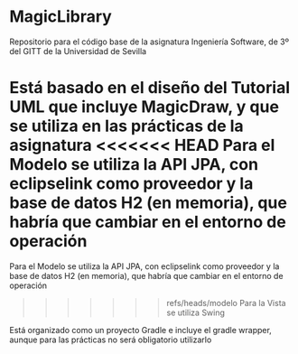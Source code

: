 # MagicLibrary

Repositorio para el código base de la asignatura Ingeniería Software, de 3º del GITT de la Universidad de Sevilla

Está basado en el diseño del Tutorial UML que incluye MagicDraw, y que se utiliza en las prácticas de la asignatura
<<<<<<< HEAD
Para el Modelo se utiliza la API JPA, con eclipselink como proveedor y la base de datos H2 (en memoria), que habría que cambiar en el entorno de operación
=======

Para el Modelo se utiliza la API JPA, con eclipselink como proveedor y la base de datos H2 (en memoria), que habría que cambiar en el entorno de operación

>>>>>>> refs/heads/modelo
Para la Vista se utiliza Swing

Está organizado como un proyecto Gradle e incluye el gradle wrapper, aunque para las prácticas no será obligatorio utilizarlo

